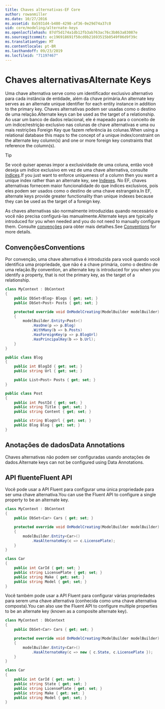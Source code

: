 ```yaml
---
title: Chaves alternativas-EF Core
author: rowanmiller
ms.date: 10/27/2016
ms.assetid: 8a5931d4-b480-4298-af36-0e29d74a37c0
uid: core/modeling/alternate-keys
ms.openlocfilehash: 87df5d174a1db12fb3ab763ac76c3b863a83087e
ms.sourcegitcommit: ec196918691f50cd0b21693515b0549f06d9f39c
ms.translationtype: MT
ms.contentlocale: pt-BR
ms.lasthandoff: 09/23/2019
ms.locfileid: "71197467"
---
```

# <a name="alternate-keys"></a><span data-ttu-id="756bc-102">Chaves alternativas</span><span class="sxs-lookup"><span data-stu-id="756bc-102">Alternate Keys</span></span>

<span data-ttu-id="756bc-103">Uma chave alternativa serve como um identificador exclusivo alternativo para cada instância de entidade, além da chave primária.</span><span class="sxs-lookup"><span data-stu-id="756bc-103">An alternate key serves as an alternate unique identifier for each entity instance in addition to the primary key.</span></span> <span data-ttu-id="756bc-104">Chaves alternativas podem ser usadas como o destino de uma relação.</span><span class="sxs-lookup"><span data-stu-id="756bc-104">Alternate keys can be used as the target of a relationship.</span></span> <span data-ttu-id="756bc-105">Ao usar um banco de dados relacional, ele é mapeado para o conceito de um índice/restrição exclusivo nas colunas de chave alternativas e uma ou mais restrições Foreign Key que fazem referência às colunas.</span><span class="sxs-lookup"><span data-stu-id="756bc-105">When using a relational database this maps to the concept of a unique index/constraint on the alternate key column(s) and one or more foreign key constraints that reference the column(s).</span></span>

> [!TIP]  
> <span data-ttu-id="756bc-106">Se você quiser apenas impor a exclusividade de uma coluna, então você deseja um índice exclusivo em vez de uma chave alternativa, consulte [índices](indexes.md).</span><span class="sxs-lookup"><span data-stu-id="756bc-106">If you just want to enforce uniqueness of a column then you want a unique index rather than an alternate key, see [Indexes](indexes.md).</span></span> <span data-ttu-id="756bc-107">No EF, chaves alternativas fornecem maior funcionalidade do que índices exclusivos, pois eles podem ser usados como o destino de uma chave estrangeira.</span><span class="sxs-lookup"><span data-stu-id="756bc-107">In EF, alternate keys provide greater functionality than unique indexes because they can be used as the target of a foreign key.</span></span>

<span data-ttu-id="756bc-108">As chaves alternativas são normalmente introduzidas quando necessário e você não precisa configurá-las manualmente.</span><span class="sxs-lookup"><span data-stu-id="756bc-108">Alternate keys are typically introduced for you when needed and you do not need to manually configure them.</span></span> <span data-ttu-id="756bc-109">Consulte [convenções](#conventions) para obter mais detalhes.</span><span class="sxs-lookup"><span data-stu-id="756bc-109">See [Conventions](#conventions) for more details.</span></span>

## <a name="conventions"></a><span data-ttu-id="756bc-110">Convenções</span><span class="sxs-lookup"><span data-stu-id="756bc-110">Conventions</span></span>

<span data-ttu-id="756bc-111">Por convenção, uma chave alternativa é introduzida para você quando você identifica uma propriedade, que não é a chave primária, como o destino de uma relação.</span><span class="sxs-lookup"><span data-stu-id="756bc-111">By convention, an alternate key is introduced for you when you identify a property, that is not the primary key, as the target of a relationship.</span></span>

<!-- [!code-csharp[Main](samples/core/Modeling/Conventions/AlternateKey.cs?highlight=12)] -->
``` csharp
class MyContext : DbContext
{
    public DbSet<Blog> Blogs { get; set; }
    public DbSet<Post> Posts { get; set; }

    protected override void OnModelCreating(ModelBuilder modelBuilder)
    {
        modelBuilder.Entity<Post>()
            .HasOne(p => p.Blog)
            .WithMany(b => b.Posts)
            .HasForeignKey(p => p.BlogUrl)
            .HasPrincipalKey(b => b.Url);
    }
}

public class Blog
{
    public int BlogId { get; set; }
    public string Url { get; set; }

    public List<Post> Posts { get; set; }
}

public class Post
{
    public int PostId { get; set; }
    public string Title { get; set; }
    public string Content { get; set; }

    public string BlogUrl { get; set; }
    public Blog Blog { get; set; }
}
```

## <a name="data-annotations"></a><span data-ttu-id="756bc-112">Anotações de dados</span><span class="sxs-lookup"><span data-stu-id="756bc-112">Data Annotations</span></span>

<span data-ttu-id="756bc-113">Chaves alternativas não podem ser configuradas usando anotações de dados.</span><span class="sxs-lookup"><span data-stu-id="756bc-113">Alternate keys can not be configured using Data Annotations.</span></span>

## <a name="fluent-api"></a><span data-ttu-id="756bc-114">API fluente</span><span class="sxs-lookup"><span data-stu-id="756bc-114">Fluent API</span></span>

<span data-ttu-id="756bc-115">Você pode usar a API Fluent para configurar uma única propriedade para ser uma chave alternativa.</span><span class="sxs-lookup"><span data-stu-id="756bc-115">You can use the Fluent API to configure a single property to be an alternate key.</span></span>

<!-- [!code-csharp[Main](samples/core/Modeling/FluentAPI/AlternateKeySingle.cs?highlight=7,8)] -->
``` csharp
class MyContext : DbContext
{
    public DbSet<Car> Cars { get; set; }

    protected override void OnModelCreating(ModelBuilder modelBuilder)
    {
        modelBuilder.Entity<Car>()
            .HasAlternateKey(c => c.LicensePlate);
    }
}

class Car
{
    public int CarId { get; set; }
    public string LicensePlate { get; set; }
    public string Make { get; set; }
    public string Model { get; set; }
}
```

<span data-ttu-id="756bc-116">Você também pode usar a API Fluent para configurar várias propriedades para serem uma chave alternativa (conhecida como uma chave alternativa composta).</span><span class="sxs-lookup"><span data-stu-id="756bc-116">You can also use the Fluent API to configure multiple properties to be an alternate key (known as a composite alternate key).</span></span>

<!-- [!code-csharp[Main](samples/core/Modeling/FluentAPI/AlternateKeyComposite.cs?highlight=7,8)] -->
``` csharp
class MyContext : DbContext
{
    public DbSet<Car> Cars { get; set; }

    protected override void OnModelCreating(ModelBuilder modelBuilder)
    {
        modelBuilder.Entity<Car>()
            .HasAlternateKey(c => new { c.State, c.LicensePlate });
    }
}

class Car
{
    public int CarId { get; set; }
    public string State { get; set; }
    public string LicensePlate { get; set; }
    public string Make { get; set; }
    public string Model { get; set; }
}
```
